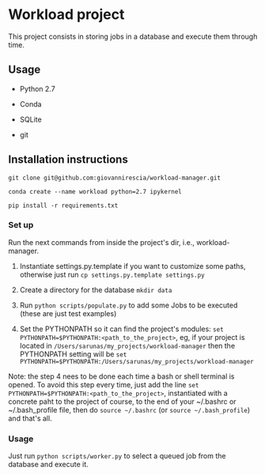# Workload project

This project consists in storing jobs in a database and execute them through time.

## Usage

* Python 2.7

* Conda

* SQLite

* git

## Installation instructions

`git clone git@github.com:giovannirescia/workload-manager.git`

`conda create --name workload python=2.7 ipykernel`

`pip install -r requirements.txt`

### Set up

Run the next commands from inside the project's dir, i.e., workload-manager.

1. Instantiate settings.py.template if you want to customize some paths, otherwise just run `cp settings.py.template settings.py`

2. Create a directory for the database `mkdir data`

3. Run `python scripts/populate.py` to add some Jobs to be executed (these are just test examples)

4. Set the PYTHONPATH so it can find the project's modules: `set PYTHONPATH=$PYTHONPATH:<path_to_the_project>`, eg, if your project is located in `/Users/sarunas/my_projects/workload-manager` then the PYTHONPATH setting will be `set PYTHONPATH=$PYTHONPATH:/Users/sarunas/my_projects/workload-manager`

Note: the step 4 nees to be done each time a bash or shell terminal is opened. To avoid this step every time, just add the line `set PYTHONPATH=$PYTHONPATH:<path_to_the_project>`, instantiated with a concrete paht to the project of course, to the end of your ~/.bashrc or ~/.bash_profile file, then do `source ~/.bashrc` (or `source ~/.bash_profile`) and that's all.


### Usage

Just run `python scripts/worker.py` to select a queued job from the database and execute it.